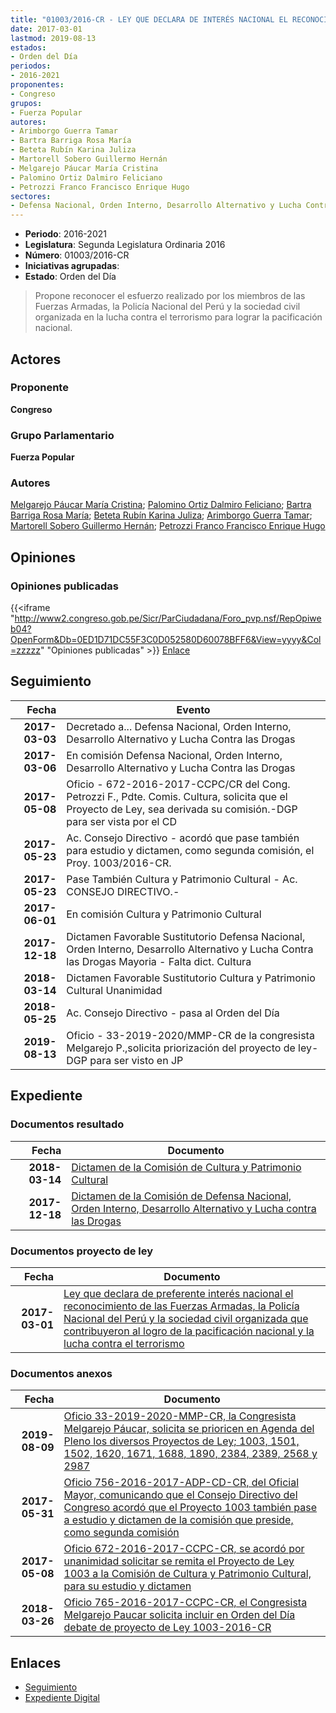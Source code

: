 ```yaml
---
title: "01003/2016-CR - LEY QUE DECLARA DE INTERÉS NACIONAL EL RECONOCIMIENTO DE LAS FUERZAS ARMADAS, LA POLICÍA NACIONAL DEL PERÚ Y LA SOCIEDAD CIVIL ORGANIZADA QUE CONTRIBUYERON AL LOGRO DE LA PACIFICACIÓN NACIONAL Y LA LUCHA CONTRA EL TERRORIMO"
date: 2017-03-01
lastmod: 2019-08-13
estados:
- Orden del Día
periodos:
- 2016-2021
proponentes:
- Congreso
grupos:
- Fuerza Popular
autores:
- Arimborgo Guerra Tamar
- Bartra Barriga Rosa María
- Beteta Rubín Karina Juliza
- Martorell Sobero Guillermo Hernán
- Melgarejo Páucar María Cristina
- Palomino Ortiz Dalmiro Feliciano
- Petrozzi Franco Francisco Enrique Hugo
sectores:
- Defensa Nacional, Orden Interno, Desarrollo Alternativo y Lucha Contra las Drogas
---
```

- **Periodo**: 2016-2021
- **Legislatura**: Segunda Legislatura Ordinaria 2016
- **Número**: 01003/2016-CR
- **Iniciativas agrupadas**: 
- **Estado**: Orden del Día

> Propone reconocer el esfuerzo realizado por los miembros de las Fuerzas Armadas, la Policía Nacional del Perú y la sociedad civil organizada en la lucha contra el terrorismo para lograr la pacificación nacional.


## Actores

### Proponente

**Congreso**

### Grupo Parlamentario

**Fuerza Popular**

### Autores

[Melgarejo Páucar María Cristina](mailto:mailto:mmelgarejo@congreso.gob.pe); [Palomino Ortiz Dalmiro Feliciano](mailto:mailto:dfpalomino@congreso.gob.pe); [Bartra Barriga Rosa María](mailto:mailto:rbartra@congreso.gob.pe); [Beteta Rubín Karina Juliza](mailto:mailto:kbeteta@congreso.gob.pe); [Arimborgo Guerra Tamar](mailto:mailto:tarimborgo@congreso.gob.pe); [Martorell Sobero Guillermo Hernán](mailto:mailto:gmartorell@congreso.gob.pe); [Petrozzi Franco Francisco Enrique Hugo](mailto:mailto:fpetrozzi@congreso.gob.pe)

## Opiniones

### Opiniones publicadas

{{<iframe "http://www2.congreso.gob.pe/Sicr/ParCiudadana/Foro_pvp.nsf/RepOpiweb04?OpenForm&Db=0ED1D71DC55F3C0D052580D60078BFF6&View=yyyy&Col=zzzzz" "Opiniones publicadas" >}}
[Enlace](http://www2.congreso.gob.pe/Sicr/ParCiudadana/Foro_pvp.nsf/RepOpiweb04?OpenForm&Db=0ED1D71DC55F3C0D052580D60078BFF6&View=yyyy&Col=zzzzz)


## Seguimiento

| Fecha | Evento |
|------:|--------|
| **2017-03-03** | Decretado a... Defensa Nacional, Orden Interno, Desarrollo Alternativo y Lucha Contra las Drogas |
| **2017-03-06** | En comisión Defensa Nacional, Orden Interno, Desarrollo Alternativo y Lucha Contra las Drogas |
| **2017-05-08** | Oficio - 672-2016-2017-CCPC/CR del Cong. Petrozzi F., Pdte. Comis. Cultura, solicita que el Proyecto de Ley, sea derivada su comisión.-DGP para ser vista por el CD |
| **2017-05-23** | Ac. Consejo Directivo - acordó que pase también para estudio y dictamen, como segunda comisión, el Proy. 1003/2016-CR. |
| **2017-05-23** | Pase También Cultura y Patrimonio Cultural - Ac. CONSEJO DIRECTIVO.- |
| **2017-06-01** | En comisión Cultura y Patrimonio Cultural |
| **2017-12-18** | Dictamen Favorable Sustitutorio Defensa Nacional, Orden Interno, Desarrollo Alternativo y Lucha Contra las Drogas Mayoria - Falta dict. Cultura |
| **2018-03-14** | Dictamen Favorable Sustitutorio Cultura y Patrimonio Cultural Unanimidad |
| **2018-05-25** | Ac. Consejo Directivo - pasa al Orden del Día |
| **2019-08-13** | Oficio - 33-2019-2020/MMP-CR de la congresista Melgarejo P.,solicita priorización del proyecto de ley-DGP para ser visto en JP |

## Expediente

### Documentos resultado

| Fecha | Documento |
|------:|-----------|
| **2018-03-14** | [Dictamen de la Comisión de Cultura y Patrimonio Cultural](http://www.leyes.congreso.gob.pe/Documentos/2016_2021/Dictamenes/Proyectos_de_Ley/01003DC05MAY20180314.pdf) |
| **2017-12-18** | [Dictamen de la Comisión de Defensa Nacional, Orden Interno, Desarrollo Alternativo y Lucha contra las Drogas](http://www.leyes.congreso.gob.pe/Documentos/2016_2021/Dictamenes/Proyectos_de_Ley/01003DC07MAY20171218.pdf) |

### Documentos proyecto de ley

| Fecha | Documento |
|------:|-----------|
| **2017-03-01** | [Ley que declara de preferente interés nacional el reconocimiento de las Fuerzas Armadas, la Policía Nacional del Perú y la sociedad civil organizada que contribuyeron al logro de la pacificación nacional y la lucha contra el terrorismo](http://www.leyes.congreso.gob.pe/Documentos/2016_2021/Proyectos_de_Ley_y_de_Resoluciones_Legislativas/PL0100320170301.pdf) |

### Documentos anexos

| Fecha | Documento |
|------:|-----------|
| **2019-08-09** | [Oficio 33-2019-2020-MMP-CR, la Congresista Melgarejo Páucar, solicita se prioricen en Agenda del Pleno los diversos Proyectos de Ley; 1003, 1501, 1502, 1620, 1671, 1688, 1890, 2384, 2389, 2568 y 2987](http://www.leyes.congreso.gob.pe/Documentos/2016_2021/Oficios/Congresistas/OFICIO-33-2019-2020-MMP-CR.pdf) |
| **2017-05-31** | [Oficio 756-2016-2017-ADP-CD-CR, del Oficial Mayor, comunicando que el Consejo Directivo del Congreso acordó que el Proyecto 1003 también pase a estudio y dictamen de la comisión que preside, como segunda comisión](http://www.leyes.congreso.gob.pe/Documentos/2016_2021/Oficios/Oficialia_Mayor/OFICIO-756-2016-2017-ADP-CD-CR.pdf) |
| **2017-05-08** | [Oficio 672-2016-2017-CCPC-CR, se acordó por unanimidad solicitar se remita el Proyecto de Ley 1003 a la Comisión de Cultura y Patrimonio Cultural, para su estudio y dictamen](http://www.leyes.congreso.gob.pe/Documentos/2016_2021/Oficios/Comisiones_Ordinarias/OFICIO-672-2016-2017-CCPC-CR.pdf) |
| **2018-03-26** | [Oficio 765-2016-2017-CCPC-CR, el Congresista Melgarejo Paucar solicita incluir en Orden del Día debate de proyecto de Ley 1003-2016-CR](http://www.leyes.congreso.gob.pe/Documentos/2016_2021/Oficios/Congresistas/OFICIO-765-2017-2018-MMP-CR.pdf) |

## Enlaces

- [Seguimiento](http://www2.congreso.gob.pe/Sicr/TraDocEstProc/CLProLey2016.nsf/f7fff46988ca05b1052578e100829cc7/415edd6f4339bcb1052580d60075cd29?OpenDocument)
- [Expediente Digital](http://www2.congreso.gob.pe/Sicr/TraDocEstProc/Expvirt_2011.nsf/visbusqptramdoc1621/01003?opendocument)

